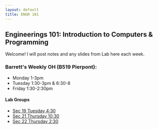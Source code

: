 ```yaml
---
layout: default
title: ENGR 101
---
```

## Engineerings 101: Introduction to Computers & Programming

Welcome! I will post notes and any slides from Lab here each week. 

### Barrett's Weekly OH (B519 Pierpont): 
- Monday 1-3pm 
- Tuesday 1:30-3pm & 6:30-8
- Friday 1:30-2:30pm

#### Lab Groups
- [Sec 19 Tuesday 4:30](/groups19.md)
- [Sec 21 Thursday 10:30](/groups21.md)
- [Sec 22 Thursday 2:30](/groups22.md)

